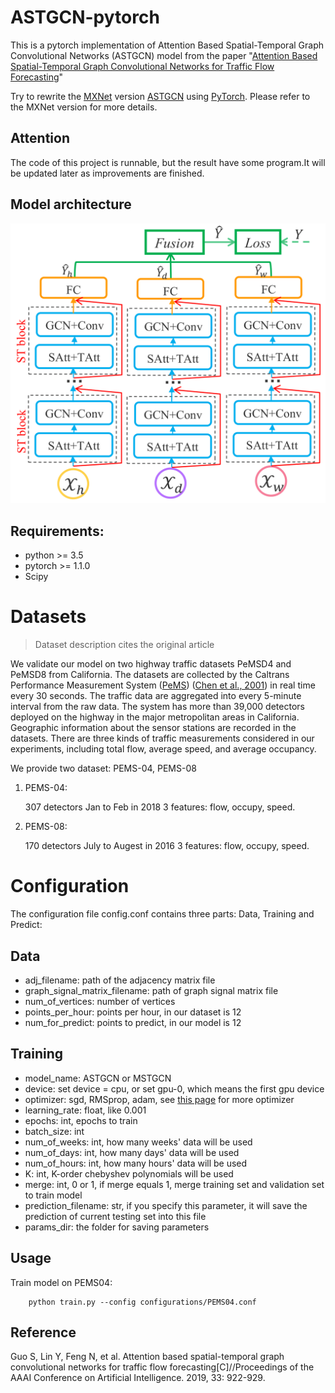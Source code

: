 # ASTGCN-pytorch

This is a pytorch implementation of  Attention Based Spatial-Temporal Graph Convolutional Networks (ASTGCN) model from the paper "[Attention Based Spatial-Temporal Graph Convolutional Networks for Traffic Flow Forecasting]()"

Try to rewrite the [MXNet](https://mxnet.incubator.apache.org/) version [ASTGCN](https://github.com/Davidham3/ASTGCN) using [PyTorch](https://pytorch.org/). Please refer to the MXNet version for more details.

## Attention

The code of this project is runnable, but the result have some program.It will be updated later as improvements are finished.

## Model architecture

![model architecture](https://github.com/Knowledge-Precipitation-Tribe/ASTGCN-pytorch/blob/master/images/model.png)

## Requirements:

- python >= 3.5
- pytorch >= 1.1.0
- Scipy

# Datasets

> Dataset description cites the original article

We validate our model on two highway traffic datasets PeMSD4 and PeMSD8 from California. The datasets are collected by the Caltrans Performance Measurement System ([PeMS](http://pems.dot.ca.gov/)) ([Chen et al., 2001](https://trrjournalonline.trb.org/doi/10.3141/1748-12)) in real time every 30 seconds. The traffic data are aggregated into every 5-minute interval from the raw data. The system has more than 39,000 detectors deployed on the highway in the major metropolitan areas in California. Geographic information about the sensor stations are recorded in the datasets. There are three kinds of traffic measurements considered in our experiments, including total flow, average speed, and average occupancy.

We provide two dataset: PEMS-04, PEMS-08

1. PEMS-04:

   307 detectors
   Jan to Feb in 2018
   3 features: flow, occupy, speed.

2. PEMS-08:

   170 detectors
   July to Augest in 2016
   3 features: flow, occupy, speed.

# Configuration

The configuration file config.conf contains three parts: Data, Training and Predict:

## Data

- adj_filename: path of the adjacency matrix file
- graph_signal_matrix_filename: path of graph signal matrix file
- num_of_vertices: number of vertices
- points_per_hour: points per hour, in our dataset is 12
- num_for_predict: points to predict, in our model is 12

## Training

- model_name: ASTGCN or MSTGCN
- device: set device = cpu, or set gpu-0, which means the first gpu device
- optimizer: sgd, RMSprop, adam, see [this page](https://pytorch.org/docs/stable/optim.html) for more optimizer
- learning_rate: float, like 0.001
- epochs: int, epochs to train
- batch_size: int
- num_of_weeks: int, how many weeks' data will be used
- num_of_days: int, how many days' data will be used
- num_of_hours: int, how many hours' data will be used
- K: int, K-order chebyshev polynomials will be used
- merge: int, 0 or 1, if merge equals 1, merge training set and validation set to train model
- prediction_filename: str, if you specify this parameter, it will save the prediction of current testing set into this file
- params_dir: the folder for saving parameters

## Usage

Train model on PEMS04:

```
    python train.py --config configurations/PEMS04.conf 
```

## Reference

Guo S, Lin Y, Feng N, et al. Attention based spatial-temporal graph convolutional networks for traffic flow forecasting[C]//Proceedings of the AAAI Conference on Artificial Intelligence. 2019, 33: 922-929.